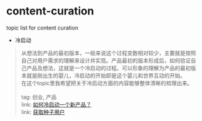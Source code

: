 # content-curation

topic list for content curation

+ 冷启动
> 从想法到产品的最初版本，一般来说这个过程变数相对较少，主要就是按照自己对用户需求的理解来设计并实现。产品最初的版本形成后，如何验证自己产品及想法，这就是一个冷启动的过程。可以形象的理解为产品的最初版本就是刚出生的婴儿，冷启动的开始即是这个婴儿和世界互动的开始。<br>
> 在这个topic里我希望把关于冷启动方面的内容能够整体清晰的梳理出来。<br>
> <br>
> tag: 创业, 产品 <br>
> link: [如何冷启动一个新产品？](https://www.zhihu.com/question/23281795) <br>
> link: [获取种子用户](http://iamsujie.com/tag/%E5%86%B7%E5%90%AF%E5%8A%A8/)
